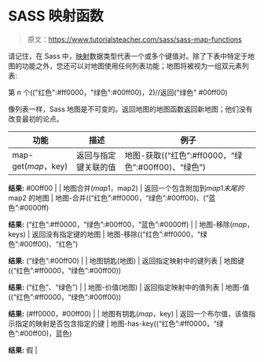 # SASS 映射函数

> 原文：<https://www.tutorialsteacher.com/sass/sass-map-functions>

请记住，在 Sass 中，[映射](/Sass/sass-data-types#map)数据类型代表一个或多个键值对。除了下表中特定于地图的功能之外，您还可以对地图使用任何列表功能；地图将被视为一组双元素列表:

第 n 个(("红色":#ff0000，"绿色":#00ff00)，2)//返回("绿色" #00ff00)

像列表一样，Sass 地图是不可变的。返回地图的地图函数返回新地图；他们没有改变最初的论点。

| 功能 | 描述 | 例子 |
| --- | --- | --- |
| map-get($map，$key) | 返回与指定键关联的值 | 地图-获取((“红色”:#ff0000，“绿色”:#00ff00)、“绿色”)

**结果:**
#00ff00 |
| 地图合并($map1，$map2) | 返回一个包含附加到$map1 末尾的$map2 的地图 | 地图-合并((“红色”:#ff0000，“绿色”:#00ff00)、(“蓝色”:#0000ff)

**结果:**
(“红色”:#ff0000，“绿色”:#00ff00，“蓝色”:#0000ff) |
| 地图-移除($map，$keys) | 返回没有指定键的地图 | 地图-移除((“红色”:#ff0000，“绿色”:#00ff00)、“红色”)

**结果:**
(“绿色”:#00ff00) |
| 地图钥匙(地图) | 返回指定映射中的键列表 | 地图键((“红色”:#ff0000，“绿色”:#00ff00))

**结果:**
(“红色”、“绿色”) |
| 地图-价值(地图) | 返回指定映射中的值列表 | 地图-值((“红色”:#ff0000，“绿色”:#00ff00))

**结果:**
(#ff0000，#00ff00) |
| 地图有钥匙($map，$key) | 返回一个布尔值，该值指示指定的映射是否包含指定的键 | 地图-has-key((“红色”:#ff0000，“绿色”:#00ff00)，蓝色)

**结果:**
假 |